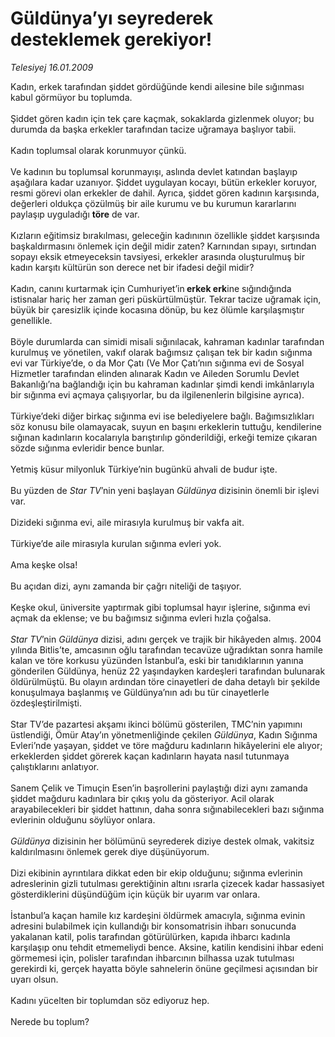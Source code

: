 # Güldünya’yı seyrederek desteklemek gerekiyor!

*Telesiyej 16.01.2009*

<div class="taraf_structure_2col_1zq">
<div class="margen_n">



 <p>Kadın, erkek tarafından şiddet gördüğünde kendi ailesine bile sığınması kabul görmüyor bu toplumda. <br/><br/>Şiddet gören kadın için tek çare kaçmak, sokaklarda gizlenmek oluyor; bu durumda da başka erkekler tarafından tacize uğramaya başlıyor tabii. <br/><br/>Kadın toplumsal olarak korunmuyor çünkü. <br/><br/>Ve kadının bu toplumsal korunmayışı, aslında devlet katından başlayıp aşağılara kadar uzanıyor. Şiddet uygulayan kocayı, bütün erkekler koruyor, resmi görevi olan erkekler de dahil. Ayrıca, şiddet gören kadının karşısında, değerleri oldukça çözülmüş bir aile kurumu ve bu kurumun kararlarını paylaşıp uyguladığı <b>töre</b> de var. <br/><br/>Kızların eğitimsiz bırakılması, geleceğin kadınının özellikle şiddet karşısında başkaldırmasını önlemek için değil midir zaten? Karnından sıpayı, sırtından sopayı eksik etmeyeceksin tavsiyesi, erkekler arasında oluşturulmuş bir kadın karşıtı kültürün son derece net bir ifadesi değil midir? <br/><br/>Kadın, canını kurtarmak için Cumhuriyet’in<b> erkek erk</b>ine sığındığında istisnalar hariç her zaman geri püskürtülmüştür. Tekrar tacize uğramak için, büyük bir çaresizlik içinde kocasına dönüp, bu kez ölümle karşılaşmıştır genellikle. <br/><br/>Böyle durumlarda can simidi misali sığınılacak, kahraman kadınlar tarafından kurulmuş ve yönetilen, vakıf olarak bağımsız çalışan tek bir kadın sığınma evi var Türkiye’de, o da Mor Çatı (Ve Mor Çatı’nın sığınma evi de Sosyal Hizmetler tarafından elinden alınarak Kadın ve Aileden Sorumlu Devlet Bakanlığı’na bağlandığı için bu kahraman kadınlar şimdi kendi imkânlarıyla bir sığınma evi açmaya çalışıyorlar, bu da ilgilenenlerin bilgisine ayrıca). <br/><br/>Türkiye’deki diğer birkaç sığınma evi ise belediyelere bağlı. Bağımsızlıkları söz konusu bile olamayacak, suyun en başını erkeklerin tuttuğu, kendilerine sığınan kadınların kocalarıyla barıştırılıp gönderildiği, erkeği temize çıkaran sözde sığınma evleridir bence bunlar. <br/><br/>Yetmiş küsur milyonluk Türkiye’nin bugünkü ahvali de budur işte. <br/><br/>Bu yüzden de <i>Star TV</i>’nin yeni başlayan <i>Güldünya</i> dizisinin önemli bir işlevi var. <br/><br/>Dizideki sığınma evi, aile mirasıyla kurulmuş bir vakfa ait. <br/><br/>Türkiye’de aile mirasıyla kurulan sığınma evleri yok. <br/><br/>Ama keşke olsa! <br/><br/>Bu açıdan dizi, aynı zamanda bir çağrı niteliği de taşıyor. <br/><br/>Keşke okul, üniversite yaptırmak gibi toplumsal hayır işlerine, sığınma evi açmak da eklense; ve bu bağımsız sığınma evleri hızla çoğalsa.<i> <br/><br/>Star TV</i>’nin <i>Güldünya</i> dizisi, adını gerçek ve trajik bir hikâyeden almış. 2004 yılında Bitlis’te, amcasının oğlu tarafından tecavüze uğradıktan sonra hamile kalan ve töre korkusu yüzünden İstanbul’a, eski bir tanıdıklarının yanına gönderilen Güldünya, henüz 22 yaşındayken kardeşleri tarafından bulunarak öldürülmüştü. Bu olayın ardından töre cinayetleri de daha detaylı bir şekilde konuşulmaya başlanmış ve Güldünya’nın adı bu tür cinayetlerle özdeşleştirilmişti. <br/><br/>Star TV’de pazartesi akşamı ikinci bölümü gösterilen, TMC’nin yapımını üstlendiği, Ömür Atay’ın yönetmenliğinde çekilen <i>Güldünya</i>, Kadın Sığınma Evleri’nde yaşayan, şiddet ve töre mağduru kadınların hikâyelerini ele alıyor; erkeklerden şiddet görerek kaçan kadınların hayata nasıl tutunmaya çalıştıklarını anlatıyor. <br/><br/>Sanem Çelik ve Timuçin Esen’in başrollerini paylaştığı dizi aynı zamanda şiddet mağduru kadınlara bir çıkış yolu da gösteriyor. Acil olarak arayabilecekleri bir şiddet hattının, daha sonra sığınabilecekleri bazı sığınma evlerinin olduğunu söylüyor onlara.<i> <br/><br/>Güldünya</i> dizisinin her bölümünü seyrederek diziye destek olmak, vakitsiz kaldırılmasını önlemek gerek diye düşünüyorum. <br/><br/>Dizi ekibinin ayrıntılara dikkat eden bir ekip olduğunu; sığınma evlerinin adreslerinin gizli tutulması gerektiğinin altını ısrarla çizecek kadar hassasiyet gösterdiklerini düşündüğüm için küçük bir uyarım var onlara. <br/><br/>İstanbul’a kaçan hamile kız kardeşini öldürmek amacıyla, sığınma evinin adresini bulabilmek için kullandığı bir konsomatrisin ihbarı sonucunda yakalanan katil, polis tarafından götürülürken, kapıda ihbarcı kadınla karşılaşıp onu tehdit etmemeliydi bence. Aksine, katilin kendisini ihbar edeni görmemesi için, polisler tarafından ihbarcının bilhassa uzak tutulması gerekirdi ki, gerçek hayatta böyle sahnelerin önüne geçilmesi açısından bir uyarı olsun. <br/><br/>Kadını yücelten bir toplumdan söz ediyoruz hep. <br/><br/>Nerede bu toplum?</p>

<br/>


<div id="taraf_not">
</div>

</div>


</div>
